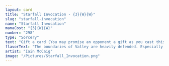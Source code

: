 ```yaml
---
layout: card
title: "Starfall Invocation - {3}{W}{W}"
slug: "starfall-invocation"
name: "Starfall Invocation"
manaCost: "{3}{W}{W}"
number: "298"
type: "Sorcery"
text: "Gift a card (You may promise an opponent a gift as you cast this spell. If you do, they draw a card before its other effects.)\nDestroy all creatures. If the gift was promised, return a creature card put into your graveyard this way to the battlefield under your control."
flavorText: "The boundaries of Valley are heavily defended. Especially at night."
artist: "Iain McCaig"
image: "/Pictures/Starfall_Invocation.png"
---
```


